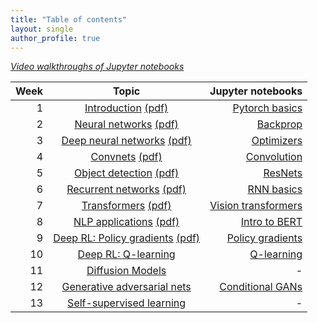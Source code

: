 ```yaml
---
title: "Table of contents"
layout: single
author_profile: true
---
```


[*Video walkthroughs of Jupyter notebooks*](https://youtube.com/playlist?list=PLsgfjMUJAH1tBO2A7ikcdJfNaJDUY9o6H)

| Week | Topic | Jupyter notebooks |
| ---:         |     :------------------:      |          ---: |
| 1 | [Introduction](/dl-notes/notes/lecture01/) [(pdf)](/assets/files/lecture01_notes.pdf)     |  [Pytorch basics](https://github.com/chinmayhegde/dl-demos/blob/main/dl_demo1.ipynb) |
| 2 | [Neural networks](/dl-notes/notes/lecture02/) [(pdf)](/assets/files/lecture02_notes.pdf)      |   [Backprop](https://github.com/chinmayhegde/dl-demos/blob/main/dl_demo2.ipynb)    |
| 3 | [Deep neural networks](/dl-notes/notes/lecture03/) [(pdf)](/assets/files/lecture03_notes.pdf)    |  [Optimizers](https://github.com/chinmayhegde/dl-demos/blob/main/dl_demo3.ipynb)   |
| 4 | [Convnets](/dl-notes/notes/lecture04/) [(pdf)](/assets/files/lecture04_notes.pdf)     |  [Convolution](https://github.com/chinmayhegde/dl-demos/blob/main/dl_demo4.ipynb)     |
| 5 | [Object detection](/dl-notes/notes/lecture05/) [(pdf)](/assets/files/lecture05_notes.pdf)    |   [ResNets](https://github.com/chinmayhegde/dl-demos/blob/main/dl_demo5.ipynb)  |
| 6 | [Recurrent networks](/dl-notes/notes/lecture06/) [(pdf)](/assets/files/lecture06_notes.pdf)     |   [RNN basics](https://github.com/chinmayhegde/dl-demos/blob/main/dl_demo6.ipynb)    |
| 7 | [Transformers](/dl-notes/notes/lecture07/) [(pdf)](/assets/files/lecture07_notes.pdf)    |  [Vision transformers](https://github.com/chinmayhegde/dl-demos/blob/main/dl_demo7.ipynb)   |
| 8 | [NLP applications](/dl-notes/notes/lecture08/) [(pdf)](/assets/files/lecture08_notes.pdf)     |   [Intro to BERT](https://github.com/chinmayhegde/dl-demos/blob/main/dl_demo8.ipynb)    |
| 9 | [Deep RL: Policy gradients](/dl-notes/notes/lecture09/) [(pdf)](/assets/files/lecture09_notes.pdf)     |  [Policy gradients](https://github.com/chinmayhegde/dl-demos/blob/main/dl_demo9.ipynb)   |
| 10 | [Deep RL: Q-learning](/dl-notes/notes/lecture10/)      |  [Q-learning](https://github.com/chinmayhegde/dl-demos/blob/main/dl_demo10.ipynb)     |
| 11 | [Diffusion Models](/dl-notes/notes/lecture11/)     |  -  |
| 12 | [Generative adversarial nets](/dl-notes/notes/lecture12/)     |   [Conditional GANs](https://github.com/chinmayhegde/dl-demos/blob/main/dl_demo12.ipynb)    |
| 13 | [Self-supervised learning](/dl-notes/notes/lecture13/)      |   -    |
